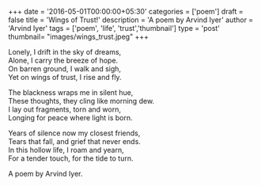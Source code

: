 +++
date = '2016-05-01T00:00:00+05:30'
categories = ['poem'] 
draft = false
title = 'Wings of Trust!'
description = 'A poem by Arvind Iyer'
author = 'Arvind Iyer'
tags = ['poem', 'life', 'trust','thumbnail']
type = 'post'
thumbnail= "images/wings_trust.jpeg"
+++


Lonely, I drift in the sky of dreams,  
Alone, I carry the breeze of hope.  
On barren ground, I walk and sigh,  
Yet on wings of trust, I rise and fly.  

The blackness wraps me in silent hue,  
These thoughts, they cling like morning dew.  
I lay out fragments, torn and worn,  
Longing for peace where light is born.  

Years of silence now my closest friends,  
Tears that fall, and grief that never ends.  
In this hollow life, I roam and yearn,  
For a tender touch, for the tide to turn.  

A poem by Arvind Iyer.
